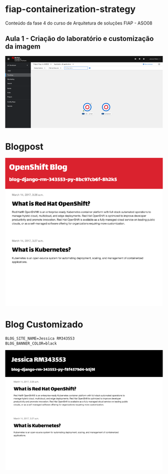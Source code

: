 # fiap-containerization-strategy

Conteúdo da fase 4 do curso de Arquitetura de soluções FIAP - ASO08


## Aula 1 - Criação do laboratório e customização da imagem
![topology-redshift](images/topology-redshift.png)




# Blogpost

![openshift-blog](images/openshift-blog.png)


# Blog Customizado

```
BLOG_SITE_NAME=Jessica RM343553
BLOG_BANNER_COLOR=black
```


![custom-blog.png](images/custom-blog.png)